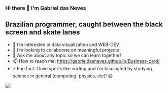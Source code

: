 ### Hi there 👋 I'm Gabriel das Neves

## Brazilian programmer, caught between the black screen and skate lanes

- 🌱 I’m interested in data visualization and WEB-DEV 
- 👯 I’m looking to collaborate on meaningful projects 
- 💬 Ask me about any topic so we can learn together!
- 📫 How to reach me: https://gabrieldasneves.github.io/Business-card/
- ⚡ Fun fact: I love sports like surfing and i'm fascinated by studying science in general (computing, physics, etc)! 😄 

![](https://media.giphy.com/media/NytMLKyiaIh6VH9SPm/giphy.gif)


